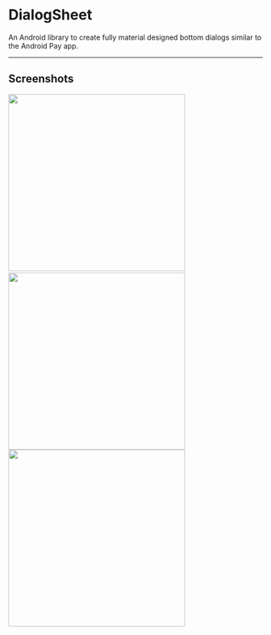 # DialogSheet
An Android library to create fully material designed bottom dialogs similar to the Android Pay app.

---

## Screenshots
<img src="https://raw.githubusercontent.com/marcoscgdev/DialogSheet/master/screenshots/1.png" width="350">&nbsp;&nbsp;&nbsp;&nbsp;<img src="https://raw.githubusercontent.com/marcoscgdev/DialogSheet/master/screenshots/2.png" width="350">
<img src="https://raw.githubusercontent.com/marcoscgdev/DialogSheet/master/screenshots/3.png" width="350">
